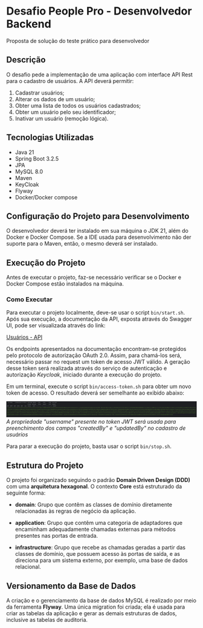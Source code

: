 # Desafio People Pro - Desenvolvedor Backend
Proposta de solução do teste prático para desenvolvedor

## Descrição

O desafio pede a implementação de uma aplicação com interface API Rest para o cadastro de usuários. A API deverá permitir:

1. Cadastrar usuários;
2. Alterar os dados de um usuário;
3. Obter uma lista de todos os usuários cadastrados;
4. Obter um usuário pelo seu identificador;
5. Inativar um usuário (remoção lógica).

## Tecnologias Utilizadas

- Java 21
- Spring Boot 3.2.5
- JPA
- MySQL 8.0
- Maven
- KeyCloak
- Flyway
- Docker/Docker compose

## Configuração do Projeto para Desenvolvimento

O desenvolvedor deverá ter instalado em sua máquina o JDK 21, além do Docker e Docker Compose. Se a IDE usada para desenvolvimento não der suporte para o Maven, então, o mesmo deverá ser instalado.

## Execução do Projeto

Antes de executar o projeto, faz-se necessário verificar se o Docker e Docker Compose estão instalados na máquina.

### Como Executar

Para executar o projeto localmente, deve-se usar o script `bin/start.sh`. Após sua execução, a documentação da API, exposta através do Swagger UI, pode ser visualizada através do link:

[Usuários - API](http://localhost:8989/swagger-ui/index.html)

Os endpoints apresentados na documentação encontram-se protegidos pelo protocolo de autorização OAuth 2.0. Assim, para chamá-los será, necessário passar no request um token de acesso JWT válido.
A geração desse token será realizada através do serviço de autenticação e autorização *Keycloak*, iniciado durante a execução do projeto.

Em um terminal, execute o script `bin/access-token.sh` para obter um novo token de acesso. O resultado deverá ser semelhante ao exibido abaixo:

![JWT Token Postman](images/access-token.png)
*A propriedade "username" presente no token JWT será usada para preenchimento dos campos "createdBy" e "updatedBy" no cadastro de usuários*

Para parar a execução do projeto, basta usar o script `bin/stop.sh`.

## Estrutura do Projeto

O projeto foi organizado seguindo o padrão **Domain Driven Design (DDD)** com uma **arquitetura hexagonal**. O contexto **Core** está estruturado da seguinte forma:

- **domain**: Grupo que contêm as classes de domínio diretamente relacionadas às regras de negócio da aplicação.

- **application**: Grupo que contêm uma categoria de adaptadores que encaminham adequadamente chamadas externas para métodos presentes nas portas de entrada.

- **infrastructure**: Grupo que recebe as chamadas geradas a partir das classes de domínio, que possuem acesso às portas de saída, e as direciona para um sistema externo, por exemplo, uma base de dados relacional.

## Versionamento da Base de Dados

A criação e o gerenciamento da base de dados MySQL é realizado por meio da ferramenta **Flyway**. Uma única migration foi criada; ela é usada para criar as tabelas da aplicação e gerar as demais estruturas de dados, inclusive as tabelas de auditoria.
